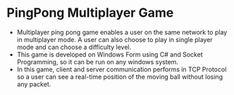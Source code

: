 # PingPong Multiplayer Game
- Multiplayer ping pong game enables a user on the same network to play in multiplayer mode. A user can also choose to play in single player mode and can choose a difficulty level.
- This game is developed on Windows Form using C# and Socket Programming, so it can be run on any windows system. 
- In this game, client and server communication performs in TCP Protocol so a user can see a real-time position of the moving ball without losing any packet.
